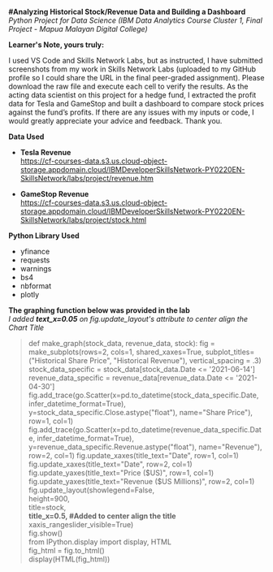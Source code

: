 **#Analyzing Historical Stock/Revenue Data and Building a Dashboard**  
_Python Project for Data Science (IBM Data Analytics Course Cluster 1, Final Project - Mapua Malayan Digital College)_  


**Learner's Note, yours truly:**

I used VS Code and Skills Network Labs, but as instructed, I have submitted screenshots from my work in Skills Network Labs 
(uploaded to my GitHub profile so I could share the URL in the final peer-graded assignment). Please download the raw file and execute each cell to verify the results. 
As the acting data scientist on this project for a hedge fund, I extracted the profit data for Tesla and GameStop and built a dashboard 
to compare stock prices against the fund’s profits. If there are any issues with my inputs or code, I would greatly appreciate your advice and feedback. Thank you.  

**Data Used**

- **Tesla Revenue**  
https://cf-courses-data.s3.us.cloud-object-storage.appdomain.cloud/IBMDeveloperSkillsNetwork-PY0220EN-SkillsNetwork/labs/project/revenue.htm  

- **GameStop Revenue**  
https://cf-courses-data.s3.us.cloud-object-storage.appdomain.cloud/IBMDeveloperSkillsNetwork-PY0220EN-SkillsNetwork/labs/project/stock.html  


**Python Library Used**  
- yfinance
- requests
- warnings
- bs4
- nbformat
- plotly

**The graphing function below was provided in the lab**  
_I added **text_x=0.05** on fig.update_layout's attribute to center align the Chart Title_

> def make_graph(stock_data, revenue_data, stock):
>    fig = make_subplots(rows=2, cols=1, shared_xaxes=True, subplot_titles=("Historical Share Price", "Historical Revenue"), vertical_spacing = .3)  
>    stock_data_specific = stock_data[stock_data.Date <= '2021-06-14']  
>    revenue_data_specific = revenue_data[revenue_data.Date <= '2021-04-30']  
>    fig.add_trace(go.Scatter(x=pd.to_datetime(stock_data_specific.Date, infer_datetime_format=True), y=stock_data_specific.Close.astype("float"), name="Share Price"), row=1, col=1)
>    fig.add_trace(go.Scatter(x=pd.to_datetime(revenue_data_specific.Date, infer_datetime_format=True), y=revenue_data_specific.Revenue.astype("float"), name="Revenue"), row=2, col=1)
>    fig.update_xaxes(title_text="Date", row=1, col=1)  
>    fig.update_xaxes(title_text="Date", row=2, col=1)  
>    fig.update_yaxes(title_text="Price ($US)", row=1, col=1)  
>    fig.update_yaxes(title_text="Revenue ($US Millions)", row=2, col=1)  
>    fig.update_layout(showlegend=False,  
>    height=900,  
>    title=stock,  
>    **title_x=0.5, #Added to center align the title**  
>    xaxis_rangeslider_visible=True)  
>    fig.show()  
>    from IPython.display import display, HTML  
>    fig_html = fig.to_html()  
>    display(HTML(fig_html))  

